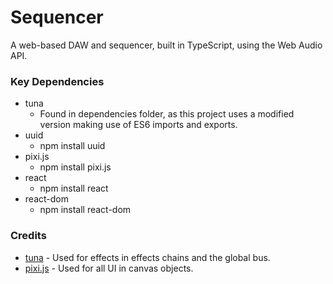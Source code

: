 # Sequencer
A web-based DAW and sequencer, built in TypeScript, using the Web Audio API.

### Key Dependencies
- tuna
    - Found in dependencies folder, as this project uses a modified version making use of ES6 imports and exports.
- uuid
    - npm install uuid
- pixi.js
    - npm install pixi.js
- react
    - npm install react
- react-dom
    - npm install react-dom


### Credits
- [tuna](https://github.com/Theodeus/tuna) - Used for effects in effects chains and the global bus.
- [pixi.js](https://www.pixijs.com/) - Used for all UI in canvas objects.